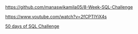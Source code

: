 https://github.com/manaswikamila05/8-Week-SQL-Challenge

https://www.youtube.com/watch?v=2fCPTlYiX4s

[50 days of SQL Challenge](https://codedamn.com/challenge/50-days-of-sql)